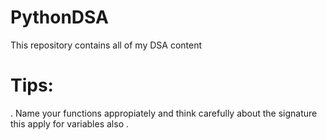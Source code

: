 # PythonDSA
 This repository contains all of my DSA content 
 
 # Tips:
 . Name your functions appropiately and think carefully about the signature 
   this apply for variables also
 . 
